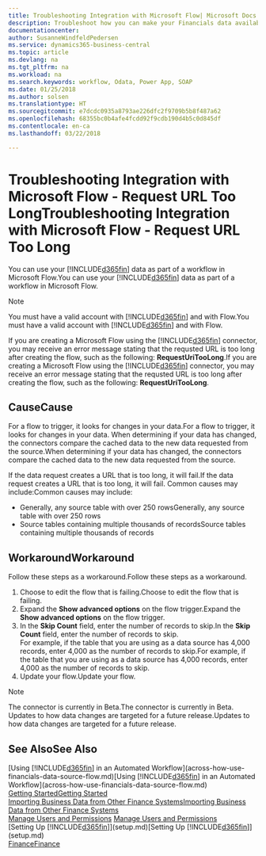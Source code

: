 ```yaml
---
title: Troubleshooting Integration with Microsoft Flow| Microsoft Docs
description: Troubleshoot how you can make your Financials data available as a data source and specify an OData URL of your web services to build an automated workflow.
documentationcenter: 
author: SusanneWindfeldPedersen
ms.service: dynamics365-business-central
ms.topic: article
ms.devlang: na
ms.tgt_pltfrm: na
ms.workload: na
ms.search.keywords: workflow, Odata, Power App, SOAP
ms.date: 01/25/2018
ms.author: solsen
ms.translationtype: HT
ms.sourcegitcommit: e7dcdc0935a8793ae226dfc2f9709b5b8f487a62
ms.openlocfilehash: 68355bc0b4afe4fcdd92f9cdb190d4b5c0d845df
ms.contentlocale: en-ca
ms.lasthandoff: 03/22/2018

---
```

# <a name="troubleshooting-integration-with-microsoft-flow---request-url-too-long"></a><span data-ttu-id="34e3f-103">Troubleshooting Integration with Microsoft Flow - Request URL Too Long</span><span class="sxs-lookup"><span data-stu-id="34e3f-103">Troubleshooting Integration with Microsoft Flow - Request URL Too Long</span></span>
<span data-ttu-id="34e3f-104">You can use your [!INCLUDE[d365fin](includes/d365fin_md.md)] data as part of a workflow in Microsoft Flow.</span><span class="sxs-lookup"><span data-stu-id="34e3f-104">You can use your [!INCLUDE[d365fin](includes/d365fin_md.md)] data as part of a workflow in Microsoft Flow.</span></span>  

> [!NOTE]  
>   <span data-ttu-id="34e3f-105">You must have a valid account with [!INCLUDE[d365fin](includes/d365fin_md.md)] and with Flow.</span><span class="sxs-lookup"><span data-stu-id="34e3f-105">You must have a valid account with [!INCLUDE[d365fin](includes/d365fin_md.md)] and with Flow.</span></span>  

<span data-ttu-id="34e3f-106">If you are creating a Microsoft Flow using the [!INCLUDE[d365fin](includes/d365fin_md.md)] connector, you may receive an error message stating that the requsted URL is too long after creating the flow, such as the following: **RequestUriTooLong**.</span><span class="sxs-lookup"><span data-stu-id="34e3f-106">If you are creating a Microsoft Flow using the [!INCLUDE[d365fin](includes/d365fin_md.md)] connector, you may receive an error message stating that the requsted URL is too long after creating the flow, such as the following: **RequestUriTooLong**.</span></span>

## <a name="cause"></a><span data-ttu-id="34e3f-107">Cause</span><span class="sxs-lookup"><span data-stu-id="34e3f-107">Cause</span></span>
<span data-ttu-id="34e3f-108">For a flow to trigger, it looks for changes in your data.</span><span class="sxs-lookup"><span data-stu-id="34e3f-108">For a flow to trigger, it looks for changes in your data.</span></span> <span data-ttu-id="34e3f-109">When determining if your data has changed, the connectors compare the cached data to the new data requested from the source.</span><span class="sxs-lookup"><span data-stu-id="34e3f-109">When determining if your data has changed, the connectors compare the cached data to the new data requested from the source.</span></span>  

<span data-ttu-id="34e3f-110">If the data request creates a URL that is too long, it will fail.</span><span class="sxs-lookup"><span data-stu-id="34e3f-110">If the data request creates a URL that is too long, it will fail.</span></span> <span data-ttu-id="34e3f-111">Common causes may include:</span><span class="sxs-lookup"><span data-stu-id="34e3f-111">Common causes may include:</span></span>
- <span data-ttu-id="34e3f-112">Generally, any source table with over 250 rows</span><span class="sxs-lookup"><span data-stu-id="34e3f-112">Generally, any source table with over 250 rows</span></span>
- <span data-ttu-id="34e3f-113">Source tables containing multiple thousands of records</span><span class="sxs-lookup"><span data-stu-id="34e3f-113">Source tables containing multiple thousands of records</span></span>

## <a name="workaround"></a><span data-ttu-id="34e3f-114">Workaround</span><span class="sxs-lookup"><span data-stu-id="34e3f-114">Workaround</span></span>
<span data-ttu-id="34e3f-115">Follow these steps as a workaround.</span><span class="sxs-lookup"><span data-stu-id="34e3f-115">Follow these steps as a workaround.</span></span>
1. <span data-ttu-id="34e3f-116">Choose to edit the flow that is failing.</span><span class="sxs-lookup"><span data-stu-id="34e3f-116">Choose to edit the flow that is failing.</span></span>
2. <span data-ttu-id="34e3f-117">Expand the **Show advanced options** on the flow trigger.</span><span class="sxs-lookup"><span data-stu-id="34e3f-117">Expand the **Show advanced options** on the flow trigger.</span></span>
3. <span data-ttu-id="34e3f-118">In the **Skip Count** field, enter the number of records to skip.</span><span class="sxs-lookup"><span data-stu-id="34e3f-118">In the **Skip Count** field, enter the number of records to skip.</span></span>  
<span data-ttu-id="34e3f-119">For example, if the table that you are using as a data source has 4,000 records, enter 4,000 as the number of records to skip.</span><span class="sxs-lookup"><span data-stu-id="34e3f-119">For example, if the table that you are using as a data source has 4,000 records, enter 4,000 as the number of records to skip.</span></span>
4. <span data-ttu-id="34e3f-120">Update your flow.</span><span class="sxs-lookup"><span data-stu-id="34e3f-120">Update your flow.</span></span>

> [!NOTE]  
> <span data-ttu-id="34e3f-121">The connector is currently in Beta.</span><span class="sxs-lookup"><span data-stu-id="34e3f-121">The connector is currently in Beta.</span></span> <span data-ttu-id="34e3f-122">Updates to how data changes are targeted for a future release.</span><span class="sxs-lookup"><span data-stu-id="34e3f-122">Updates to how data changes are targeted for a future release.</span></span>


## <a name="see-also"></a><span data-ttu-id="34e3f-123">See Also</span><span class="sxs-lookup"><span data-stu-id="34e3f-123">See Also</span></span>
<span data-ttu-id="34e3f-124">[Using [!INCLUDE[d365fin](includes/d365fin_md.md)] in an Automated Workflow](across-how-use-financials-data-source-flow.md)</span><span class="sxs-lookup"><span data-stu-id="34e3f-124">[Using [!INCLUDE[d365fin](includes/d365fin_md.md)] in an Automated Workflow](across-how-use-financials-data-source-flow.md)</span></span>  
[<span data-ttu-id="34e3f-125">Getting Started</span><span class="sxs-lookup"><span data-stu-id="34e3f-125">Getting Started</span></span>](product-get-started.md)  
[<span data-ttu-id="34e3f-126">Importing Business Data from Other Finance Systems</span><span class="sxs-lookup"><span data-stu-id="34e3f-126">Importing Business Data from Other Finance Systems</span></span>](upload-data.md)  
<span data-ttu-id="34e3f-127">[Manage Users and Permissions](ui-how-users-permissions.md)  </span><span class="sxs-lookup"><span data-stu-id="34e3f-127">[Manage Users and Permissions](ui-how-users-permissions.md)  </span></span>  
<span data-ttu-id="34e3f-128">[Setting Up [!INCLUDE[d365fin](includes/d365fin_md.md)]](setup.md)</span><span class="sxs-lookup"><span data-stu-id="34e3f-128">[Setting Up [!INCLUDE[d365fin](includes/d365fin_md.md)]](setup.md)</span></span>  
[<span data-ttu-id="34e3f-129">Finance</span><span class="sxs-lookup"><span data-stu-id="34e3f-129">Finance</span></span>](finance.md)  

